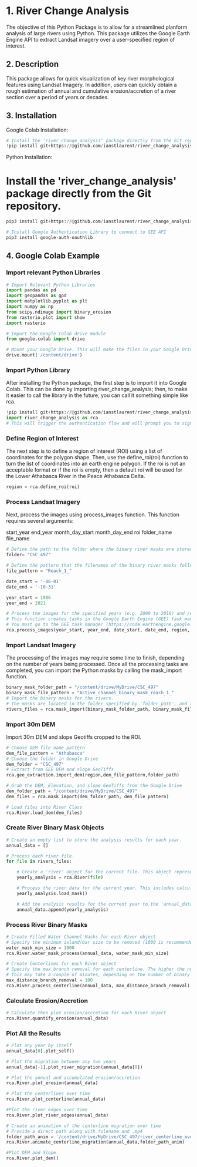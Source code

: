 # 1. River Change Analysis

The objective of this Python Package is to allow for a streamlined planform analysis of large rivers using Python. This package utilizes the Google Earth Engine API to extract Landsat imagery over a user-specified region of interest. 

## 2. Description

This package allows for quick visualization of key river morphological features using Landsat Imagery. In addition, users can quickly obtain a rough estimation of annual and cumulative erosion/accretion of a river section over a period of years or decades.

## 3. Installation

Google Colab Installation:

```python
# Install the 'river_change_analysis' package directly from the Git repository.
!pip install git+https://@github.com/ianstlaurent/river_change_analysis.git
```

Python Installation:

# Install the 'river_change_analysis' package directly from the Git repository.
```python
pip3 install git+https://@github.com/ianstlaurent/river_change_analysis.git

# Install Google Authentication Library to connect to GEE API
pip3 install google-auth-oauthlib
```

## 4. Google Colab Example

### Import relevant Python Libraries

```python
# Import Relevant Python Libraries
import pandas as pd
import geopandas as gpd
import matplotlib.pyplot as plt
import numpy as np
from scipy.ndimage import binary_erosion
from rasterio.plot import show
import rasterio

# Import the Google Colab drive module
from google.colab import drive

# Mount your Google Drive. This will make the files in your Google Drive accessible from this Google Colab notebook. You'll be prompted to sign in to your Google account, and you'll need to allow Colab to access your Google Drive.
drive.mount('/content/drive')
```

### Import Python Library

After installing the Python package, the first step is to import it into Google Colab. This can be done by importing river_change_analysis; then, to make it easier to call the library in the future, you can call it something simple like rca.

```python
!pip install git+https://@github.com/ianstlaurent/river_change_analysis.git
import river_change_analysis as rca
# This will trigger the authentication flow and will prompt you to sign in to your Google account. You'll need to allow the Earth Engine Python API to access your account, giving you a code to paste into the prompt in Google Colab.
```
### Define Region of Interest

The next step is to define a region of interest (ROI) using a list of coordinates for the polygon shape. Then, use the define_roi(roi) function to turn the list of coordinates into an earth engine polygon.  If the roi is not an acceptable format or if the roi is empty, then a default roi will be used for the Lower Athabasca River in the Peace Athabasca Delta.

```python
region = rca.define_roi(roi)
```

### Process Landsat Imagery

Next, process the images using process_images function. This function requires several arguments:

start_year
end_year
month_day_start
month_day_end
roi
folder_name
file_name

```python
# Define the path to the folder where the binary river masks are stored.
folder= "CSC_497"

# Define the pattern that the filenames of the binary river masks follow.
file_pattern = "Reach_1_"

date_start = '-06-01'
date_end = '-10-31'

year_start = 1986
year_end = 2021

# Process the images for the specified years (e.g. 2000 to 2010) and region.
# This function creates tasks in the Google Earth Engine (GEE) task manager.
# You must go to the GEE task manager (https://code.earthengine.google.com/tasks) and accept the tasks to start the processing.
rca.process_images(year_start, year_end, date_start, date_end, region, folder, file_pattern)
```

### Import Landsat Imagery

The processing of the images may require some time to finish, depending on the number of years being processed. Once all the processing tasks are completed, you can import the Python masks by calling the mask_import function.

```python
binary_mask_folder_path = "/content/drive/MyDrive/CSC_497"
binary_mask_file_pattern = "Active_channel_binary_mask_reach_1_"
# Import the binary masks for the rivers.
# The masks are located in the folder specified by 'folder_path', and their filenames follow the pattern specified by 'file_pattern'.
rivers_files = rca.mask_import(binary_mask_folder_path, binary_mask_file_pattern)
```

### Import 30m DEM

Import 30m DEM and slope Geotiffs cropped to the ROI.

```python
# Choose DEM file name pattern
dem_file_pattern = "Athabasca"
# Choose the folder in Google Drive
dem_folder = "CSC_497"
# Extract from GEE DEM and slope GeoTiffs
rca.gee_extraction.import_dem(region,dem_file_pattern,folder_path)

# Grab the DEM, Elevation, and slope GeoTiffs from the Google Drive
dem_folder_path = "/content/drive/MyDrive/CSC_497"
dem_files = rca.mask_import(dem_folder_path, dem_file_pattern)

# Load files into River Class
rca.River.load_dem(dem_files)
```

### Create River Binary Mask Objects

```python
# Create an empty list to store the analysis results for each year.
annual_data = []

# Process each river file.
for file in rivers_files:

    # Create a 'river' object for the current file. This object represents a river for a specific year.
    yearly_analysis = rca.River(file)

    # Process the river data for the current year. This includes calculating the river width and identifying areas of erosion and accretion.
    yearly_analysis.load_mask()

    # Add the analysis results for the current year to the 'annual_data' list.
    annual_data.append(yearly_analysis)
```

### Process River Binary Masks

```python
# Create Filled Water Channel Masks for each River object
# Specify the minimum island/bar size to be removed (1000 is recommended)
water_mask_min_size = 1000
rca.River.water_mask_process(annual_data, water_mask_min_size)

# Create Centerlines for each River object
# Specify the max branch removal for each centerline. The higher the number, the more points are removed from the centerline (100 is recommended)
# This may take a couple of minutes, depending on the number of binary masks
max_distance_branch_removal = 100
rca.River.process_centerline(annual_data, max_distance_branch_removal)
```

### Calculate Erosion/Accretion

```python
# Calculate then plot erosion/accretion for each River object
rca.River.quantify_erosion(annual_data)
```

### Plot All the Results

```python
# Plot any year by itself
annual_data[0].plot_self()

# Plot the migration between any two years
annual_data[-1].plot_river_migration(annual_data[0])

# Plot the annual and accumulated erosion/accretion 
rca.River.plot_erosion(annual_data)

# Plot the centerlines over time
rca.River.plot_centerline(annual_data)

#Plot the river edges over time
rca.River.plot_river_edges(annual_data)

# Create an animation of the centerline migration over time
# Provide a direct path along with filename and .mp4
folder_path_anim = '/content/drive/MyDrive/CSC_497/river_centerline_evolution.mp4'
rca.River.animate_centerline_migration(annual_data,folder_path_anim)

#Plot DEM and Slope
rca.River.plot_dem()
```









